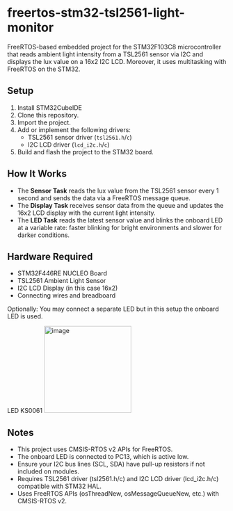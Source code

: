 # freertos-stm32-tsl2561-light-monitor

FreeRTOS-based embedded project for the STM32F103C8 microcontroller that reads ambient light intensity from a TSL2561 sensor via I2C and displays the lux value on a 16x2 I2C LCD. Moreover, it uses multitasking with FreeRTOS on the STM32.



## Setup

1. Install STM32CubeIDE
2. Clone this repository.
3. Import the project.
4. Add or implement the following drivers:
   - TSL2561 sensor driver (`tsl2561.h`/`c`)
   - I2C LCD driver (`lcd_i2c.h`/`c`)
5. Build and flash the project to the STM32 board.



## How It Works

- The **Sensor Task** reads the lux value from the TSL2561 sensor every 1 second and sends the data via a FreeRTOS message queue.
- The **Display Task** receives sensor data from the queue and updates the 16x2 LCD display with the current light intensity.
- The **LED Task** reads the latest sensor value and blinks the onboard LED at a variable rate: faster blinking for bright environments and slower for darker conditions.



## Hardware Required

- STM32F446RE NUCLEO Board
- TSL2561 Ambient Light Sensor
- I2C LCD Display (in this case 16x2)
- Connecting wires and breadboard

Optionally: You may connect a separate LED but in this setup the onboard LED is used. 

LED 
KS0061
<img width="200" height="200" alt="image" src="https://github.com/user-attachments/assets/93d193c5-947f-4dff-b143-3644df86b1f8" />

## Notes
- This project uses CMSIS-RTOS v2 APIs for FreeRTOS.
- The onboard LED is connected to PC13, which is active low.
- Ensure your I2C bus lines (SCL, SDA) have pull-up resistors if not included on modules.
- Requires TSL2561 driver (tsl2561.h/c) and I2C LCD driver (lcd_i2c.h/c) compatible with STM32 HAL.
- Uses FreeRTOS APIs (osThreadNew, osMessageQueueNew, etc.) with CMSIS-RTOS v2.


